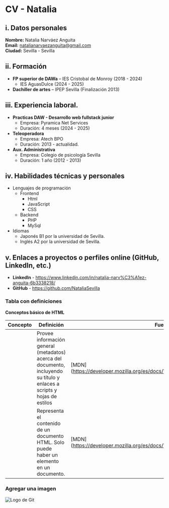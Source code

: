 # CV - Natalia


## i. Datos personales
**Nombre:** Natalia Narváez Anguita  
**Email:** natalianarvaezanguita@gmail.com  
**Ciudad:** Sevilla - Sevilla  

## ii. Formación
- **FP superior de DAWa** 
    – IES Cristobal de Monroy (2018 - 2024)
    - IES AguasDulce (2024 - 2025)  
- **Dachiller de artes** 
    – IPEP Sevilla  (Finalización 2013)  
## iii. Experiencia laboral. 
- **Practicas DAW - Desarrollo web fullstack junior**
    - Empresa: Pyramica Net Services
    - Duración: 4 meses (2024 - 2025)
- **Teleoperadora**
    - Empresa: Atech BPO
    - Duración: 2013 - actualidad.
- **Aux. Administrativa**
    - Empresa: Colegio de psicología Sevilla
    - Duración: 1 año (2012 - 2013)
    
## iv. Habilidades técnicas y personales ## 
- Lenguajes de programación
    - Frontend
        - Html
        - JavaScript
        - CSS
    - Backend
        - PHP
        - MySql
- Idiomas
    - Japonés B1 por la universidad de Sevilla.
    - Inglés A2 por la universidad de Sevilla.

## v. Enlaces a proyectos o perfiles online (GitHub, LinkedIn, etc.)  ##
- **LinkedIn** - <https://www.linkedin.com/in/natalia-narv%C3%A1ez-anguita-6b3338218/>
- **GitHub** - <https://github.com/NataliaSevilla>

### Tabla con definiciones ###

**Conceptos básico de HTML** 

| Concepto | Definición | Fuente |
| --------- | --------- | --------- |
| <head> | Provee información general (metadatos) acerca del documento, incluyendo su título y enlaces a scripts y hojas de estilos | [MDN] (https://developer.mozilla.org/es/docs/Web/HTML/Reference/Elements/head)|
| <body> | Representa el contenido de un documento HTML. Solo puede haber un elemento <body> en un documento. |  [MDN] (https://developer.mozilla.org/es/docs/Web/HTML/Reference/Elements/body)|

### Agregar una imagen ###

![Logo de Git](https://www.google.com/url?sa=i&url=https%3A%2F%2Fwww.pngwing.com%2Fes%2Fsearch%3Fq%3Dgit&psig=AOvVaw1l2J5CPlH3p-wCDpQ5IrQ6&ust=1757935572037000&source=images&cd=vfe&opi=89978449&ved=0CBUQjRxqFwoTCIDz-cCS2I8DFQAAAAAdAAAAABAE)
